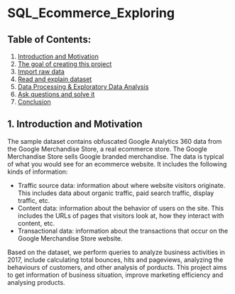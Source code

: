 # SQL_Ecommerce_Exploring

## Table of Contents:
1. [Introduction and Motivation](#c1)
2. [The goal of creating this project](#c2)
3. [Import raw data](#c3)
4. [Read and explain dataset](#c4)
5. [Data Processing & Exploratory Data Analysis](#c5)
6. [Ask questions and solve it](#c6)
7. [Conclusion](#c7)

<div id='c1'/>

## 1. Introduction and Motivation

The sample dataset contains obfuscated Google Analytics 360 data from the Google Merchandise Store, a real ecommerce store. The Google Merchandise Store sells Google branded merchandise. The data is typical of what you would see for an ecommerce website. It includes the following kinds of information:
- Traffic source data: information about where website visitors originate. This includes data about organic traffic, paid search traffic, display traffic, etc.
- Content data: information about the behavior of users on the site. This includes the URLs of pages that visitors look at, how they interact with content, etc.
- Transactional data: information about the transactions that occur on the Google Merchandise Store website.

Based on the dataset, we perform queries to analyze business activities in 2017, include calculating total bounces, hits and pageviews, analyzing the behaviours of customers, and other analysis of porducts. This project aims to get information of business situation, improve marketing efficiency and analysing products.

